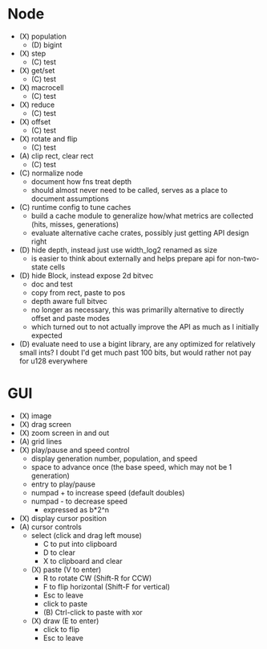 # Node
- (X) population
  - (D) bigint
- (X) step
  - (C) test
- (X) get/set
  - (C) test
- (X) macrocell
  - (C) test
- (X) reduce
  - (C) test
- (X) offset
  - (C) test
- (X) rotate and flip
  - (C) test
- (A) clip rect, clear rect
  - (C) test
- (C) normalize node
  - document how fns treat depth
  - should almost never need to be called, serves as a place to document assumptions
- (C) runtime config to tune caches
  - build a cache module to generalize how/what metrics are collected (hits, misses, generations)
  - evaluate alternative cache crates, possibly just getting API design right
- (D) hide depth, instead just use width_log2 renamed as size
  - is easier to think about externally and helps prepare api for non-two-state cells
- (D) hide Block, instead expose 2d bitvec
  - doc and test
  - copy from rect, paste to pos
  - depth aware full bitvec
  - no longer as necessary, this was primarilly alternative to directly offset and paste modes
  - which turned out to not actually improve the API as much as I initially expected
- (D) evaluate need to use a bigint library, are any optimized for relatively small ints? I doubt I'd get much past 100 bits, but would rather not pay for u128 everywhere
# GUI
- (X) image
- (X) drag screen
- (X) zoom screen in and out
- (A) grid lines
- (X) play/pause and speed control
  - display generation number, population, and speed
  - space to advance once (the base speed, which may not be 1 generation)
  - entry to play/pause
  - numpad + to increase speed (default doubles)
  - numpad - to decrease speed
    - expressed as b*2^n
- (X) display cursor position
- (A) cursor controls
  - select (click and drag left mouse)
    - C to put into clipboard
    - D to clear
    - X to clipboard and clear
  - (X) paste (V to enter)
    - R to rotate CW (Shift-R for CCW)
    - F to flip horizontal (Shift-F for vertical)
    - Esc to leave
    - click to paste
    - (B) Ctrl-click to paste with xor
  - (X) draw (E to enter)
    - click to flip
    - Esc to leave